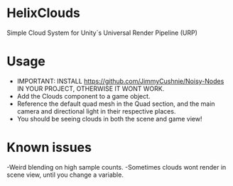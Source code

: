 # HelixClouds
 Simple Cloud System for Unity`s Universal Render Pipeline (URP)
 
# Usage
- IMPORTANT: INSTALL https://github.com/JimmyCushnie/Noisy-Nodes IN YOUR PROJECT, OTHERWISE IT WONT WORK.
- Add the Clouds component to a game object.
- Reference the default quad mesh in the Quad section, and the main camera and directional light in their respective places.
- You should be seeing clouds in both the scene and game view!

# Known issues

-Weird blending on high sample counts.
-Sometimes clouds wont render in scene view, until you change a variable.

